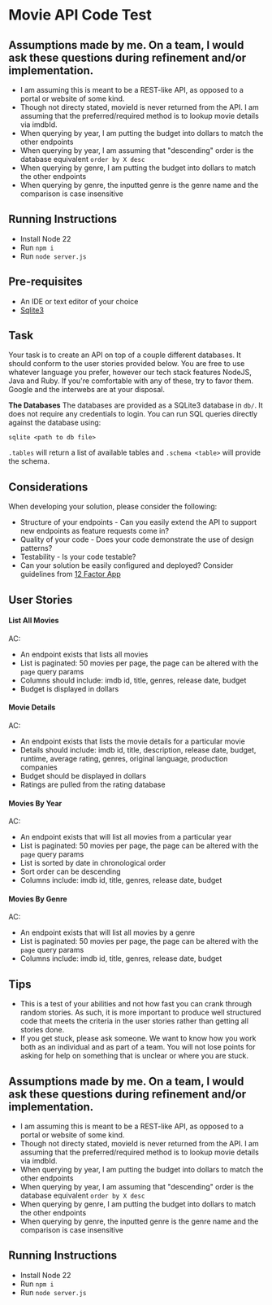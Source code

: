 # Movie API Code Test

## Assumptions made by me. On a team, I would ask these questions during refinement and/or implementation.

- I am assuming this is meant to be a REST-like API, as opposed to a portal or website of some kind.
- Though not directy stated, movieId is never returned from the API. I am assuming that the preferred/required method is to lookup movie details via imdbId.
- When querying by year, I am putting the budget into dollars to match the other endpoints
- When querying by year, I am assuming that "descending" order is the database equivalent `order by X desc`
- When querying by genre, I am putting the budget into dollars to match the other endpoints
- When querying by genre, the inputted genre is the genre name and the comparison is case insensitive

## Running Instructions

- Install Node 22
- Run `npm i`
- Run `node server.js`

## Pre-requisites

- An IDE or text editor of your choice
- [Sqlite3](http://www.sqlitetutorial.net/)

## Task

Your task is to create an API on top of a couple different databases. It should conform to the user stories provided below. You are free to use whatever language you prefer, however our tech stack features NodeJS, Java and Ruby. If you're comfortable with any of these, try to favor them. Google and the interwebs are at your disposal.

**The Databases**
The databases are provided as a SQLite3 database in `db/`. It does not require any credentials to login. You can run SQL queries directly against the database using:

```
sqlite <path to db file>
```

`.tables` will return a list of available tables and `.schema <table>` will provide the schema.

## Considerations

When developing your solution, please consider the following:

- Structure of your endpoints - Can you easily extend the API to support new endpoints as feature requests come in?
- Quality of your code - Does your code demonstrate the use of design patterns?
- Testability - Is your code testable?
- Can your solution be easily configured and deployed? Consider guidelines from [12 Factor App](http://12factor.net/)

## User Stories

#### List All Movies

AC:

- An endpoint exists that lists all movies
- List is paginated: 50 movies per page, the page can be altered with the `page` query params
- Columns should include: imdb id, title, genres, release date, budget
- Budget is displayed in dollars

#### Movie Details

AC:

- An endpoint exists that lists the movie details for a particular movie
- Details should include: imdb id, title, description, release date, budget, runtime, average rating, genres, original language, production companies
- Budget should be displayed in dollars
- Ratings are pulled from the rating database

#### Movies By Year

AC:

- An endpoint exists that will list all movies from a particular year
- List is paginated: 50 movies per page, the page can be altered with the `page` query params
- List is sorted by date in chronological order
- Sort order can be descending
- Columns include: imdb id, title, genres, release date, budget

#### Movies By Genre

AC:

- An endpoint exists that will list all movies by a genre
- List is paginated: 50 movies per page, the page can be altered with the `page` query params
- Columns include: imdb id, title, genres, release date, budget

## Tips

- This is a test of your abilities and not how fast you can crank through random stories. As such, it is more important to produce well structured code that meets the criteria in the user stories rather than getting all stories done.
- If you get stuck, please ask someone. We want to know how you work both as an individual and as part of a team. You will not lose points for asking for help on something that is unclear or where you are stuck.

## Assumptions made by me. On a team, I would ask these questions during refinement and/or implementation.

- I am assuming this is meant to be a REST-like API, as opposed to a portal or website of some kind.
- Though not directy stated, movieId is never returned from the API. I am assuming that the preferred/required method is to lookup movie details via imdbId.
- When querying by year, I am putting the budget into dollars to match the other endpoints
- When querying by year, I am assuming that "descending" order is the database equivalent `order by X desc`
- When querying by genre, I am putting the budget into dollars to match the other endpoints
- When querying by genre, the inputted genre is the genre name and the comparison is case insensitive

## Running Instructions

- Install Node 22
- Run `npm i`
- Run `node server.js`
